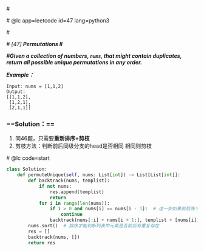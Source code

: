 \#

\# @lc app=leetcode id=47 lang=python3

\#

*\# [47] **Permutations II***

***\#Given a collection of numbers, `nums`, that might contain duplicates, return all possible unique permutations in any order.***

***Example：***

```
Input: nums = [1,1,2]
Output:
[[1,1,2],
 [1,2,1],
 [2,1,1]]
```

### ==Solution：==

1. 同46题，只需要**重新排序+剪枝**
2. 剪枝方法：判断前后同级分支的head是否相同 相同则剪枝 

\# @lc code=start

```python
class Solution:
    def permuteUnique(self, nums: List[int]) -> List[List[int]]:
        def backtrack(nums, templist):
            if not nums:
                res.append(templist)
                return
            for i in range(len(nums)):
                if i > 0 and nums[i] == nums[i - 1]:  # 这一步如果前后两个元素相等说明现在这个组合在前一次遍历中已经使用过了 排除
                    continue
                backtrack(nums[:i] + nums[i + 1:], templist + [nums[i]])
        nums.sort()  # 排序才能判断列表中元素是否前后有重复存在
        res = []
        backtrack(nums, [])
        return res
```

